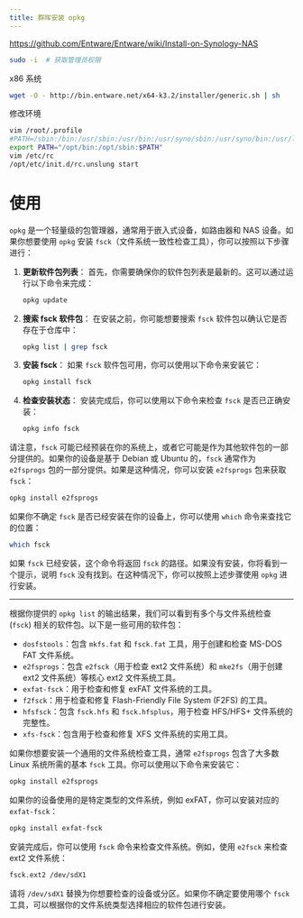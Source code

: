 ```yaml
---
title: 群晖安装 opkg
---
```

https://github.com/Entware/Entware/wiki/Install-on-Synology-NAS

```bash
sudo -i  # 获取管理员权限
```


x86 系统

```bash
wget -O - http://bin.entware.net/x64-k3.2/installer/generic.sh | sh
```


修改环境

```bash
vim /root/.profile
#PATH=/sbin:/bin:/usr/sbin:/usr/bin:/usr/syno/sbin:/usr/syno/bin:/usr/local/sbin:/usr/local/bin:/opt/bin:/opt/sbin
export PATH="/opt/bin:/opt/sbin:$PATH"
vim /etc/rc
/opt/etc/init.d/rc.unslung start
```




# 使用

`opkg` 是一个轻量级的包管理器，通常用于嵌入式设备，如路由器和 NAS 设备。如果你想要使用 `opkg` 安装 `fsck`（文件系统一致性检查工具），你可以按照以下步骤进行：

1. **更新软件包列表**：
   首先，你需要确保你的软件包列表是最新的。这可以通过运行以下命令来完成：
   ```sh
   opkg update
   ```

2. **搜索 fsck 软件包**：
   在安装之前，你可能想要搜索 `fsck` 软件包以确认它是否存在于仓库中：
   ```sh
   opkg list | grep fsck
   ```

3. **安装 fsck**：
   如果 `fsck` 软件包可用，你可以使用以下命令来安装它：
   ```sh
   opkg install fsck
   ```

4. **检查安装状态**：
   安装完成后，你可以使用以下命令来检查 `fsck` 是否已正确安装：
   ```sh
   opkg info fsck
   ```

请注意，`fsck` 可能已经预装在你的系统上，或者它可能是作为其他软件包的一部分提供的。如果你的设备是基于 Debian 或 Ubuntu 的，`fsck` 通常作为 `e2fsprogs` 包的一部分提供。如果是这种情况，你可以安装 `e2fsprogs` 包来获取 `fsck`：

```sh
opkg install e2fsprogs
```

如果你不确定 `fsck` 是否已经安装在你的设备上，你可以使用 `which` 命令来查找它的位置：

```sh
which fsck
```

如果 `fsck` 已经安装，这个命令将返回 `fsck` 的路径。如果没有安装，你将看到一个提示，说明 `fsck` 没有找到。在这种情况下，你可以按照上述步骤使用 `opkg` 进行安装。


----
根据你提供的 `opkg list` 的输出结果，我们可以看到有多个与文件系统检查 (`fsck`) 相关的软件包。以下是一些可用的软件包：

- `dosfstools`：包含 `mkfs.fat` 和 `fsck.fat` 工具，用于创建和检查 MS-DOS FAT 文件系统。
- `e2fsprogs`：包含 `e2fsck`（用于检查 ext2 文件系统）和 `mke2fs`（用于创建 ext2 文件系统）等核心 ext2 文件系统工具。
- `exfat-fsck`：用于检查和修复 exFAT 文件系统的工具。
- `f2fsck`：用于检查和修复 Flash-Friendly File System (F2FS) 的工具。
- `hfsfsck`：包含 `fsck.hfs` 和 `fsck.hfsplus`，用于检查 HFS/HFS+ 文件系统的完整性。
- `xfs-fsck`：包含用于检查和修复 XFS 文件系统的实用工具。

如果你想要安装一个通用的文件系统检查工具，通常 `e2fsprogs` 包含了大多数 Linux 系统所需的基本 `fsck` 工具。你可以使用以下命令来安装它：

```sh
opkg install e2fsprogs
```

如果你的设备使用的是特定类型的文件系统，例如 exFAT，你可以安装对应的 `exfat-fsck`：

```sh
opkg install exfat-fsck
```

安装完成后，你可以使用 `fsck` 命令来检查文件系统。例如，使用 `e2fsck` 来检查 ext2 文件系统：

```sh
fsck.ext2 /dev/sdX1
```

请将 `/dev/sdX1` 替换为你想要检查的设备或分区。如果你不确定要使用哪个 `fsck` 工具，可以根据你的文件系统类型选择相应的软件包进行安装。
